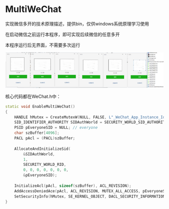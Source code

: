 # MultiWeChat
实现微信多开的技术原理描述，提供bin，仅供windows系统原理学习使用

在启动微信之前运行本程序，即可实现后续微信的任意多开

本程序运行后无界面，不需要多次运行

![](https://raw.githubusercontent.com/Shilyx/MultiWeChat/master/Release/test.png)

核心代码都在WeChat.h中：

```cpp
static void EnableMultiWeChat()
{
    HANDLE hMutex = CreateMutexW(NULL, FALSE, L"_WeChat_App_Instance_Identity_Mutex_Name");
    SID_IDENTIFIER_AUTHORITY SIDAuthWorld = SECURITY_WORLD_SID_AUTHORITY;
    PSID pEveryoneSID = NULL; // everyone
    char szBuffer[4096];
    PACL pAcl = (PACL)szBuffer;

    AllocateAndInitializeSid(
        &SIDAuthWorld,
        1,
        SECURITY_WORLD_RID,
        0, 0, 0, 0, 0, 0, 0,
        &pEveryoneSID);

    InitializeAcl(pAcl, sizeof(szBuffer), ACL_REVISION);
    AddAccessDeniedAce(pAcl, ACL_REVISION, MUTEX_ALL_ACCESS, pEveryoneSID);
    SetSecurityInfo(hMutex, SE_KERNEL_OBJECT, DACL_SECURITY_INFORMATION, NULL, NULL, pAcl, NULL);
}
```

